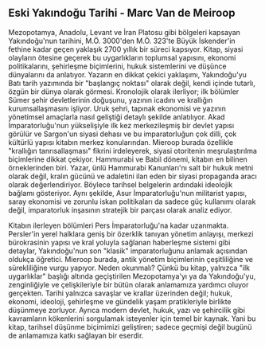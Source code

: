 ## Eski Yakındoğu Tarihi - Marc Van de Meiroop

Mezopotamya, Anadolu, Levant ve İran Platosu gibi bölgeleri kapsayan Yakındoğu'nun tarihini, M.Ö. 3000'den M.Ö. 323'te Büyük İskender'in fethine kadar geçen yaklaşık 2700 yıllık bir süreci kapsıyor. Kitap, siyasi olayların ötesine geçerek bu uygarlıkların toplumsal yapısını, ekonomi politikalarını, şehirleşme biçimlerini, hukuk sistemlerini ve düşünce dünyalarını da anlatıyor. Yazarın en dikkat çekici yaklaşımı, Yakındoğu'yu Batı tarih yazımında bir "başlangıç noktası" olarak değil, kendi içinde tutarlı, özgün bir dünya olarak görmesi. Kronolojik olarak ilerliyor; ilk bölümler Sümer şehir devletlerinin doğuşunu, yazının icadını ve krallığın kurumsallaşmasını işliyor. Uruk şehri, tapınak ekonomisi ve yazının yönetimsel amaçlarla nasıl geliştiği detaylı şekilde anlatılıyor. Akad İmparatorluğu'nun yükselişiyle ilk kez merkezileşmiş bir devlet yapısı görülür ve Sargon'un siyasi dehası ve bu imparatorluğun çok dilli, çok kültürlü yapısı kitabın merkez konularından. Mieroop burada özellikle "krallığın tanrısallaşması" fikrini irdeleyerek, siyasi otoritenin meşrulaştırılma biçimlerine dikkat çekiyor. Hammurabi ve Babil dönemi, kitabın en bilinen örneklerinden biri. Yazar, ünlü Hammurabi Kanunları'nı salt bir hukuk metni olarak değil, kralın gücünü ve adaletini ilan eden bir siyasi propaganda aracı olarak değerlendiriyor. Böylece tarihsel belgelerin ardındaki ideolojik bağlamı gösteriyor. Aynı şekilde, Asur İmparatorluğu'nun militarist yapısı, saray ekonomisi ve zorunlu iskan politikaları da sadece güç kullanımı olarak değil, imparatorluk inşasının stratejik bir parçası olarak analiz ediyor.

Kitabın ilerleyen bölümleri Pers İmparatorluğu'na kadar uzanmakta. Persler'in yerel halklara geniş bir özerklik tanıyan yönetim anlayışı, merkezi bürokrasinin yapısı ve kral yoluyla sağlanan haberleşme sistemi gibi detaylar, Yakındoğu'nun son "klasik" imparatorluğunu anlamak açısından oldukça öğretici. Mieroop burada, antik yönetim biçimlerinin çeşitliliğine ve sürekliliğine vurgu yapıyor. Neden okunmalı? Çünkü bu kitap, yalnızca "ilk uygarlıklar" başlığı altında geçiştirilen Mezopotamya'yı ya da Yakındoğu'yu, zenginliğiyle ve çelişkileriyle bir bütün olarak anlamamıza yardımcı oluyor gerçekten. Tarihi yalnızca savaşlar ve krallar üzerinden değil; hukuk, ekonomi, ideoloji, şehirleşme ve gündelik yaşam pratikleriyle birlikte düşünmeye zorluyor. Ayrıca modern devlet, hukuk, yazı ve şehircilik gibi kavramların kökenlerini sorgulamak isteyenler için temel bir kaynak. Yani bu kitap, tarihsel düşünme biçimimizi geliştiren; sadece geçmişi değil bugünü de anlamamıza katkı sağlayan bir eserdir.